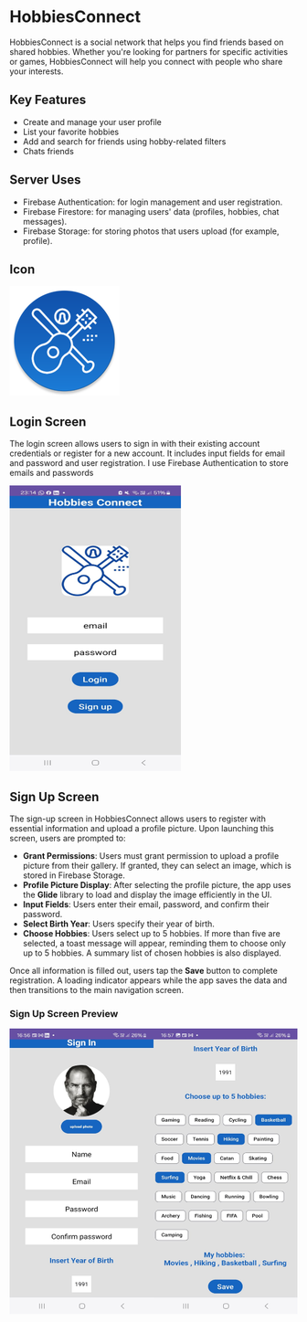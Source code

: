 # HobbiesConnect

HobbiesConnect is a social network that helps you find friends based on shared hobbies. Whether you're looking for partners for specific activities or games, HobbiesConnect will help you connect with people who share your interests.

## Key Features

- Create and manage your user profile
- List your favorite hobbies
- Add and search for friends using hobby-related filters
- Chats friends
  
## Server Uses
- Firebase Authentication: for login management and user registration.
- Firebase Firestore: for managing users' data (profiles, hobbies, chat messages).
- Firebase Storage: for storing photos that users upload (for example, profile).



## Icon  
![HobbiesConnect Icon](https://raw.githubusercontent.com/zivshamli/Final-Project-HobbiesConnect/refs/heads/master/app/src/main/res/mipmap-xxxhdpi/ic_launcher_round.webp)


## Login Screen  
The login screen allows users to sign in with their existing account credentials or register for a new account. It includes input fields for email and password and user registration.
I use Firebase Authentication to store emails and passwords

<img src="https://github.com/zivshamli/photosForHobbiesConnect/blob/main/%D7%AA%D7%9E%D7%95%D7%A0%D7%94%20%D7%A9%D7%9C%20WhatsApp%E2%80%8F%202024-10-01%20%D7%91%D7%A9%D7%A2%D7%94%2023.15.47_a5f152bf.jpg" alt="HobbiesConnect Login Screen" width="300" height="500"/>

## Sign Up Screen

The sign-up screen in HobbiesConnect allows users to register with essential information and upload a profile picture. Upon launching this screen, users are prompted to:

- **Grant Permissions**: Users must grant permission to upload a profile picture from their gallery. If granted, they can select an image, which is stored in Firebase Storage.
- **Profile Picture Display**: After selecting the profile picture, the app uses the **Glide** library to load and display the image efficiently in the UI.
- **Input Fields**: Users enter their email, password, and confirm their password.
- **Select Birth Year**: Users specify their year of birth.
- **Choose Hobbies**: Users select up to 5 hobbies. If more than five are selected, a toast message will appear, reminding them to choose only up to 5 hobbies. A summary list of chosen hobbies is also displayed.

Once all information is filled out, users tap the **Save** button to complete registration. A loading indicator appears while the app saves the data and then transitions to the main navigation screen.

### Sign Up Screen Preview

<div style="display: flex; justify-content: space-around;">
    <img src="https://github.com/zivshamli/photosForHobbiesConnect/blob/main/%D7%AA%D7%9E%D7%95%D7%A0%D7%94%20%D7%A9%D7%9C%20WhatsApp%E2%80%8F%202024-11-06%20%D7%91%D7%A9%D7%A2%D7%94%2016.57.42_0a38e727.jpg" alt="Sign Up Screen - Step 1" width="300" height="500"/>
    <img src="https://github.com/zivshamli/photosForHobbiesConnect/blob/main/%D7%AA%D7%9E%D7%95%D7%A0%D7%94%20%D7%A9%D7%9C%20WhatsApp%E2%80%8F%202024-11-06%20%D7%91%D7%A9%D7%A2%D7%94%2016.57.42_5364f3a3.jpg" alt="Sign Up Screen - Step 2" width="300" height="500"/>
</div>











